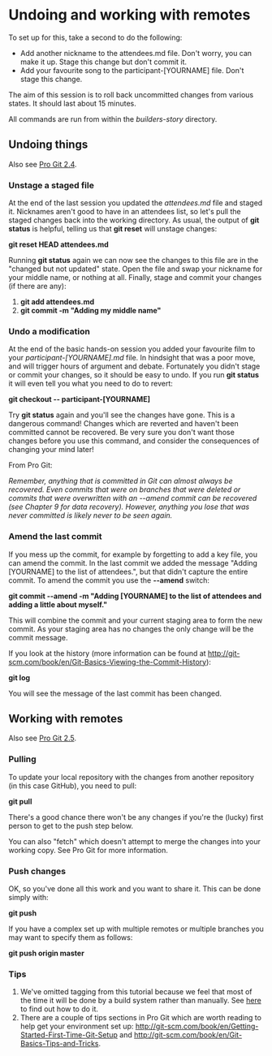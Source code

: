Undoing and working with remotes
================================

To set up for this, take a second to do the following:

* Add another nickname to the attendees.md file. Don't worry, you can make it up. Stage this change but don't commit it.
* Add your favourite song to the participant-[YOURNAME] file. Don't stage this change.

The aim of this session is to roll back uncommitted changes from various states. It should last about 15 minutes.

All commands are run from within the _builders-story_ directory.

## Undoing things
Also see [Pro Git 2.4](http://git-scm.com/book/en/Git-Basics-Undoing-Things). 

### Unstage a staged file 
At the end of the last session you updated the _attendees.md_ file and staged it. Nicknames aren't good to have in an attendees list, so let's pull the staged changes back into the working directory. As usual, the output of **git status** is helpful, telling us that **git reset** will unstage changes:

**git reset HEAD attendees.md**

Running **git status** again we can now see the changes to this file are in the "changed but not updated" state. Open the file and swap your nickname for your middle name, or nothing at all. Finally, stage and commit your changes (if there are any):

1. **git add attendees.md**
2. **git commit -m "Adding my middle name"**

### Undo a modification 
At the end of the basic hands-on session you added your favourite film to your _participant-[YOURNAME].md_ file. In hindsight that was a poor move, and will trigger hours of argument and debate. Fortunately you didn't stage or commit your changes, so it should be easy to undo. If you run **git status** it will even tell you what you need to do to revert:

**git checkout -- participant-[YOURNAME]**

Try **git status** again and you'll see the changes have gone. This is a dangerous command! Changes which are reverted and haven't been committed cannot be recovered. Be very sure you don't want those changes before you use this command, and consider the consequences of changing your mind later!

From Pro Git:

_Remember, anything that is committed in Git can almost always be recovered. Even commits that were on branches that were deleted or commits that were overwritten with an --amend commit can be recovered (see Chapter 9 for data recovery). However, anything you lose that was never committed is likely never to be seen again._

### Amend the last commit 
If you mess up the commit, for example by forgetting to add a key file, you can amend the commit. In the last commit we added the message "Adding [YOURNAME] to the list of attendees.", but that didn't capture the entire commit. To amend the commit you use the **--amend** switch:

**git commit --amend -m "Adding [YOURNAME] to the list of attendees and adding a little about myself."**

This will combine the commit and your current staging area to form the new commit. As your staging area has no changes the only change will be the commit message.

If you look at the history (more information can be found at http://git-scm.com/book/en/Git-Basics-Viewing-the-Commit-History):

**git log**

You will see the message of the last commit has been changed.

## Working with remotes
Also see [Pro Git 2.5](http://git-scm.com/book/en/Git-Basics-Working-with-Remotes).

### Pulling
To update your local repository with the changes from another repository (in this case GitHub), you need to pull:

**git pull**

There's a good chance there won't be any changes if you're the (lucky) first person to get to the push step below.

You can also "fetch" which doesn't attempt to merge the changes into your working copy. See Pro Git for more information.

### Push changes

OK, so you've done all this work and you want to share it. This can be done simply with:

**git push**

If you have a complex set up with multiple remotes or multiple branches you may want to specify them as follows:

**git push origin master**

### Tips

1. We've omitted tagging from this tutorial because we feel that most of the time it will be done by a build system rather than manually. See [here](http://git-scm.com/book/en/Git-Basics-Tagging) to find out how to do it.
2. There are a couple of tips sections in Pro Git which are worth reading to help get your environment set up: http://git-scm.com/book/en/Getting-Started-First-Time-Git-Setup and  http://git-scm.com/book/en/Git-Basics-Tips-and-Tricks. 